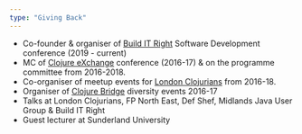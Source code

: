 ```yaml
---
type: "Giving Back"
---
```


* Co-founder & organiser of <a href="https://bitrconf.org/" target="_blank">Build IT Right</a>
  Software Development conference (2019 - current)
* MC of <a href="https://skillsmatter.com/conferences/7430-clojure-exchange-2016/" target="_blank">Clojure eXchange</a> conference (2016-17) & on the programme committee from 2016-2018.
* Co-organiser of meetup events for <a href="https://www.londonclojurians.org/" target="_blank">London Clojurians</a> from 2016-18.
* Organiser of <a href="https://clojurebridge.org/" target="_blank">Clojure Bridge</a> diversity events 2016-17
* Talks at London Clojurians, FP North East, Def Shef, Midlands Java User Group & Build IT Right
* Guest lecturer at Sunderland University
